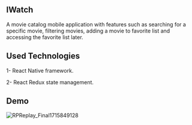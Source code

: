 ## IWatch

A movie catalog mobile application with features such as searching for a specific movie, filtering movies, adding a movie to favorite list and accessing the favorite list later.


## Used Technologies

1- React Native framework.

2- React Redux state management.

## Demo
![RPReplay_Final1715849128](https://github.com/mahmouddhamdy/IWatch/assets/68087837/86a26f14-5ecf-4406-b47f-025fe1ccd337)
